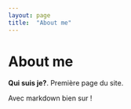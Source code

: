 ```yaml
---
layout: page
title:  "About me"
---
```


# About me

**Qui suis je?**. Première page du site.

Avec markdown bien sur ! 
